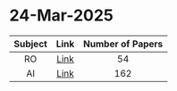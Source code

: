 # 24-Mar-2025

| Subject | Link | Number of Papers |
|:-----:|:----:|:----------------:|
| RO | [Link](https://github.com/KJaebye/EmbodiedAI-Robotics-arXiv-Daily-Reporter/tree/main/24-Mar-2025/RO) | 54 |
| AI | [Link](https://github.com/KJaebye/EmbodiedAI-Robotics-arXiv-Daily-Reporter/tree/main/24-Mar-2025/AI) | 162 |
